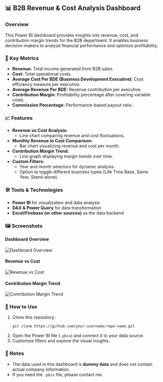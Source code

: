 ## 📊 B2B Revenue & Cost Analysis Dashboard  

### Overview  
This Power BI dashboard provides insights into revenue, cost, and contribution margin trends for the B2B department. It enables business decision-makers to analyze financial performance and optimize profitability.  

### 🔹 Key Metrics  
- **Revenue:** Total income generated from B2B sales.  
- **Cost:** Total operational costs.  
- **Average Cost Per BDE (Business Development Executive):** Cost efficiency measure per executive.  
- **Average Revenue Per BDE:** Revenue contribution per executive.  
- **Contribution Margin:** Profitability percentage after covering variable costs.  
- **Commission Percentage:** Performance-based payout ratio.  

### 📈 Features  
- **Revenue vs Cost Analysis:**  
  - Line chart comparing revenue and cost fluctuations.  
- **Monthly Revenue to Cost Comparison:**  
  - Bar chart visualizing revenue and cost per month.  
- **Contribution Margin Trend:**  
  - Line graph displaying margin trends over time.  
- **Custom Filters:**  
  - Year and month selectors for dynamic analysis.  
  - Option to toggle different business types (Life Time Base, Same Year, Stand-alone).  

### 🛠️ Tools & Technologies  
- **Power BI** for visualization and data analysis  
- **DAX & Power Query** for data transformation  
- **Excel/Firebase (or other sources)** as the data backend  

### 🖼️ Screenshots  
#### Dashboard Overview  
![Dashboard Overview](screenshots/dashboard_overview.png)  

#### Revenue vs Cost  
![Revenue vs Cost](screenshots/revenue_vs_cost.png)  

#### Contribution Margin Trend  
![Contribution Margin Trend](screenshots/contribution_margin_trend.png)  

### 🚀 How to Use  
1. Clone this repository:  
   ```bash  
   git clone https://github.com/your-username/repo-name.git  
   ```  
2. Open the Power BI file (`.pbix`) and connect it to your data source.  
3. Customize filters and explore the visual insights.  

### 📢 Notes  
- The data used in this dashboard is **dummy data** and does not contain actual company information.  
- If you need the `.pbix` file, please contact me.  
